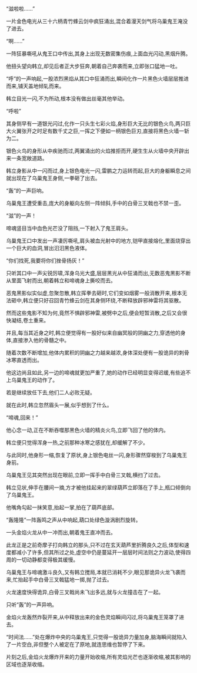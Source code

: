 
“滋啦啦……”

一片金色电光从三十六柄青竹蜂云剑中疯狂涌出,混合着漫天剑气将乌巢鬼王淹没了进去。

“啊……”

一阵狂暴嘶吼从鬼王口中传出,其身上出现无数密集伤痕,上面血光闪动,黑烟升腾。

他扭头望向韩立,却见后者正大步狂奔,朝着自己奔袭而来,立即张口猛地一吐。

“呼”的一声响起,一股浓烈黑焰从其口中狂涌而出,瞬间化作一片黑色火墙层层推进而来,铺天盖地倾轧而来。

韩立目光一闪,不为所动,根本没有做出丝毫其他举动。

“呼啦”

其身侧早有一道银光闪过,化作一只头生七彩火焰,身形巨大无比的银色火鸟,两只巨大火翼张开之时足有数千丈之巨,一挥之下便如一柄银色巨刃,直接将黑色火墙一斩为二。

银色火鸟的身形从中疾驰而过,两翼涌出的火焰推拒而开,硬生生从火墙中央开辟出来一条宽敞道路。

韩立身影从中一闪而过,身上银色电光一闪,雷鹏之力运转而起,巨大的身躯瞬息之间就出现在了乌巢鬼王身侧,一拳砸了出去。

“轰”的一声巨响。

乌巢鬼王遭受重击,庞大的身躯向左侧一阵倾斜,手中的白骨三叉戟也不禁一歪。

“滋”的一声！

啼魂竖目当中血色光芒没了阻挡,一下射入了鬼王肩头。

乌巢鬼王口中发出一声凄厉嘶吼,肩头被血光射中的地方,铠甲直接熔化,里面烧穿出一个巨大的血洞,冒出汩汩黑色液体。

“你们找死,我要将你们挫骨扬灰！”

只听其口中一声尖锐厉啸,浑身乌光大盛,层层黑光从中狂涌而出,无数恶鬼黑影不断从里面飞射而出,朝着韩立和啼魂身上撕咬而去。

恶鬼黑影似实似虚,忽聚忽散,韩立挥拳去砸时,它们变如烟雾一般消散开来,根本无法砸中,韩立便只好召回青竹蜂云剑在其身侧环绕,不断释放辟邪神雷将其驱散。

然而这些鬼影不知为何,竟然不惧辟邪神雷,被劈中之后,便会短暂消散,之后又会很快凝结,卷土重来。

并且,每当其近身之时,韩立便觉得有一股好似来自幽冥般的阴幽之力,穿透他的身体,直接渗入他的骨髓之中。

随着次数不断增加,他体内累积的阴幽之力越来越浓,身体深处便有一股诡异的刺骨冰寒直透而出。

他这边尚且如此,另一边的啼魂就更加严重了,她的动作已经明显变得迟缓,有些追不上乌巢鬼王的动作了。

若是继续放任下去,他们二人必败无疑。

就在此时,韩立忽然眉头一展,似乎想到了什么。

“啼魂,回来！”

他心念一动,正在不断吞噬那黑色火墙的精炎火鸟,立即飞回了他的体内。

韩立便只觉得浑身一热,之前那种冰寒之感犹在,却缓解了不少。

与此同时,他身形一缩,恢复了原状,身上银色电丝一闪,身形骤然穿梭到了乌巢鬼王身前。

乌巢鬼王见其突然出现在眼前,立即一挥手中白骨三叉戟,横扫了过去。

韩立见状,伸手在腰间一摘,方才被他挂起来的翠绿葫芦立即落在了手上,瓶口倾倒向了乌巢鬼王。

他嘴角勾起一抹笑意,抬起一掌,拍在了葫芦底部。

“轰隆隆”一阵轰鸣之声从中响起,葫口处绿色漩涡剧烈旋转。

一头金焰火龙从中一冲而出,朝着鬼王直冲而去。

此龙正是之前奇摩子打向韩立的那头,只不过在玄天葫芦里折腾良久之后,体型和速度都减小了许多,但其所过之处,虚空中仍是蔓延开一层层时间法则之力波动,使得四周的一切动静都变得极其缓慢。

乌巢鬼王与啼魂激斗良久,又有韩立搅局,本就已消耗不少,眼见那诡异火龙飞袭而来,忙抬起手中白骨三叉戟猛地一掷,抛了过去。

火龙速度快得诡异,白骨三叉戟尚未飞出多远,就与火龙撞击在了一起。

只听“轰”的一声异响。

金焰火龙轰然炸裂开来,从中释放出来的金色灵焰瞬间闪过,将乌巢鬼王笼罩了进去。

“时间法……”处在爆炸中央的乌巢鬼王,只觉得一股诡异力量加身,脑海瞬间就陷入了一片空白,非但整个人被定在了原地,就连思维也暂停了下来。

片刻之后,金焰火龙爆炸开来的力量开始收缩,所有灵焰光芒也逐渐收缩,被其影响的区域也逐渐收缩。